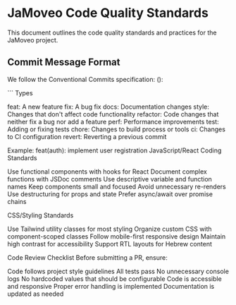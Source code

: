 # JaMoveo Code Quality Standards

This document outlines the code quality standards and practices for the JaMoveo project.

## Commit Message Format

We follow the Conventional Commits specification:
<type>(<scope>): <subject>
<body>
<footer>
```
Types

feat: A new feature
fix: A bug fix
docs: Documentation changes
style: Changes that don't affect code functionality
refactor: Code changes that neither fix a bug nor add a feature
perf: Performance improvements
test: Adding or fixing tests
chore: Changes to build process or tools
ci: Changes to CI configuration
revert: Reverting a previous commit

Example: feat(auth): implement user registration
JavaScript/React Coding Standards

Use functional components with hooks for React
Document complex functions with JSDoc comments
Use descriptive variable and function names
Keep components small and focused
Avoid unnecessary re-renders
Use destructuring for props and state
Prefer async/await over promise chains

CSS/Styling Standards

Use Tailwind utility classes for most styling
Organize custom CSS with component-scoped classes
Follow mobile-first responsive design
Maintain high contrast for accessibility
Support RTL layouts for Hebrew content

Code Review Checklist
Before submitting a PR, ensure:

 Code follows project style guidelines
 All tests pass
 No unnecessary console logs
 No hardcoded values that should be configurable
 Code is accessible and responsive
 Proper error handling is implemented
 Documentation is updated as needed